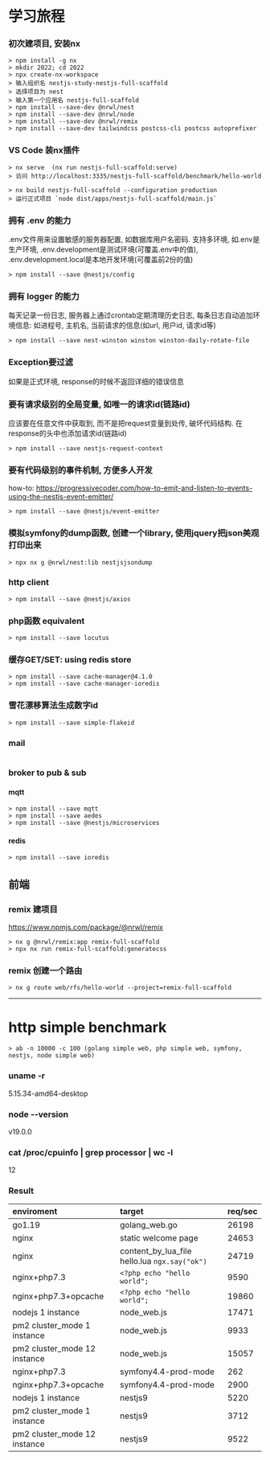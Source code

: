 # 学习旅程

### 初次建项目, 安装nx
```
> npm install -g nx
> mkdir 2022; cd 2022
> npx create-nx-workspace
> 输入组织名 nestjs-study-nestjs-full-scaffold
> 选择项目为 nest
> 输入第一个应用名 nestjs-full-scaffold
> npm install --save-dev @nrwl/nest
> npm install --save-dev @nrwl/node
> npm install --save-dev @nrwl/remix
> npm install --save-dev tailwindcss postcss-cli postcss autoprefixer
```

### VS Code 装nx插件
```
> nx serve  (nx run nestjs-full-scaffold:serve)
> 访问 http://localhost:3335/nestjs-full-scaffold/benchmark/hello-world

> nx build nestjs-full-scaffold --configuration production
> 运行正式项目 `node dist/apps/nestjs-full-scaffold/main.js`
```

### 拥有 .env 的能力
.env文件用来设置敏感的服务器配置, 如数据库用户名密码. 支持多环境, 如.env是生产环境, .env.development是测试环境(可覆盖.env中的值), .env.development.local是本地开发环境(可覆盖前2份的值)
```
> npm install --save @nestjs/config
```

### 拥有 logger 的能力
每天记录一份日志, 服务器上通过crontab定期清理历史日志, 每条日志自动追加环境信息: 如进程号, 主机名, 当前请求的信息(如url, 用户id, 请求id等)
```
> npm install --save nest-winston winston winston-daily-rotate-file
```

### Exception要过滤
如果是正式环境, response的时候不返回详细的错误信息

### 要有请求级别的全局变量, 如唯一的请求id(链路id)
应该要在任意文件中获取到, 而不是把request变量到处传, 破坏代码结构. 在response的头中也添加请求id(链路id)
```
> npm install --save nestjs-request-context
```

### 要有代码级别的事件机制, 方便多人开发
how-to: https://progressivecoder.com/how-to-emit-and-listen-to-events-using-the-nestjs-event-emitter/
```
> npm install --save @nestjs/event-emitter
```

### 模拟symfony的dump函数, 创建一个library, 使用jquery把json美观打印出来
```
> npx nx g @nrwl/nest:lib nestjsjsondump
```

### http client
```
> npm install --save @nestjs/axios
```

### php函数 equivalent
```
> npm install --save locutus
```

### 缓存GET/SET: using redis store
```
> npm install --save cache-manager@4.1.0
> npm install --save cache-manager-ioredis
```

### 雪花漂移算法生成数字id
```
> npm install --save simple-flakeid
```

### mail
```
```

### broker to pub & sub

#### mqtt
```
> npm install --save mqtt
> npm install --save aedes
> npm install --save @nestjs/microservices
```

#### redis
```
> npm install --save ioredis
```

## 前端
### remix 建项目
https://www.npmjs.com/package/@nrwl/remix
```
> nx g @nrwl/remix:app remix-full-scaffold
> npx nx run remix-full-scaffold:generatecss
```

### remix 创建一个路由
```
> nx g route web/rfs/hello-world --project=remix-full-scaffold
```


---

# http simple benchmark
```
> ab -n 10000 -c 100 (golang simple web, php simple web, symfony, nestjs, node simple web)
```

### uname -r
5.15.34-amd64-desktop

### node --version
v19.0.0

### cat /proc/cpuinfo | grep processor | wc -l
12

### Result

| enviroment   | target   | req/sec   |
| :-- | :-- | :-- |
| go1.19   | golang_web.go  | 26198   |
| nginx   | static welcome page | 24653   |
| nginx   | content_by_lua_file hello.lua `ngx.say("ok")`  | 24719   |
| nginx+php7.3   | `<?php echo "hello world";`  | 9590   |
| nginx+php7.3+opcache   | `<?php echo "hello world";`  | 19860   |
| nodejs 1 instance   | node_web.js  | 17471   |
| pm2 cluster_mode 1 instance   | node_web.js  | 9933   |
| pm2 cluster_mode 12 instance   | node_web.js  | 15057   |
| nginx+php7.3   | symfony4.4-prod-mode  | 262   |
| nginx+php7.3+opcache   | symfony4.4-prod-mode  | 2900   |
| nodejs 1 instance   | nestjs9  | 5220   |
| pm2 cluster_mode 1 instance   | nestjs9  | 3712   |
| pm2 cluster_mode 12 instance   | nestjs9  | 9522   |
